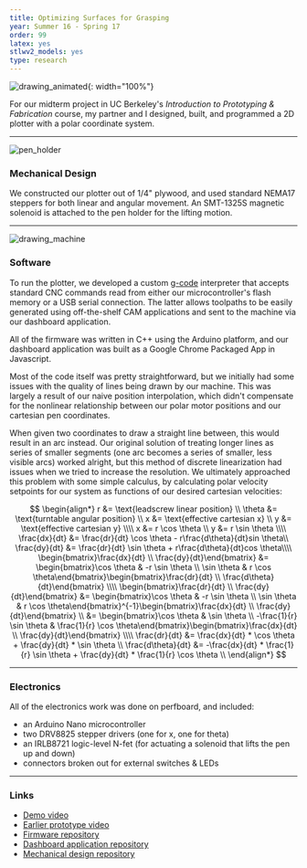 ```yaml
---
title: Optimizing Surfaces for Grasping
year: Summer 16 - Spring 17
order: 99
latex: yes
stlwv2_models: yes
type: research
---
```


![drawing_animated](/website/assets/images/drawing_animated.gif){: width="100%"}

For our midterm project in UC Berkeley's *Introduction to Prototyping & Fabrication* course, my partner and I designed, built, and programmed a 2D plotter with a polar coordinate system.

---

<div class="stlwv2-model" data-model-url="/assets/models/drawingmachine.stl"></div>

![pen_holder](/website/assets/images/penholder.jpg)

### Mechanical Design

We constructed our plotter out of 1/4" plywood, and used standard NEMA17 steppers for both linear and angular movement. An SMT-1325S magnetic solenoid is attached to the pen holder for the lifting motion.

---

![drawing_machine](/website/assets/images/plotter.jpg)

### Software

To run the plotter, we developed a custom [g-code](https://en.wikipedia.org/wiki/G-code) interpreter that accepts standard CNC commands read from either our microcontroller's flash memory or a USB serial connection. The latter allows toolpaths to be easily generated using off-the-shelf CAM applications and sent to the machine via our dashboard application.

All of the firmware was written in C++ using the Arduino platform, and our dashboard application was built as a Google Chrome Packaged App in Javascript.

<!-- most of this blurb is just an excuse to use latex -->

Most of the code itself was pretty straightforward, but we initially had some issues with the quality of lines being drawn by our machine.
This was largely a result of our naive position interpolation, which didn't compensate for the nonlinear relationship between our polar motor positions and our cartesian pen coordinates.

When given two coordinates to draw a straight line between, this would result in an arc instead. Our original solution of treating longer lines as series of smaller segments (one arc becomes a series of smaller, less visible arcs) worked alright, but this method of discrete linearization had issues when we tried to increase the resolution. We ultimately approached this problem with some simple calculus, by calculating polar velocity setpoints for our system as functions of our desired cartesian velocities:

$$
\begin{align*}
    r &= \text{leadscrew linear position} \\
    \theta &= \text{turntable angular position} \\
    x &= \text{effective cartesian x} \\
    y &= \text{effective cartesian y} \\\\
    x &= r \cos \theta \\
    y &= r \sin \theta \\\\
    \frac{dx}{dt} &= \frac{dr}{dt} \cos \theta - r\frac{d\theta}{dt}sin \theta\\
    \frac{dy}{dt} &= \frac{dr}{dt} \sin \theta + r\frac{d\theta}{dt}cos \theta\\\\
    \begin{bmatrix}\frac{dx}{dt} \\ \frac{dy}{dt}\end{bmatrix} &= \begin{bmatrix}\cos \theta & -r \sin \theta \\ \sin \theta & r \cos \theta\end{bmatrix}\begin{bmatrix}\frac{dr}{dt} \\ \frac{d\theta}{dt}\end{bmatrix} \\\\
    \begin{bmatrix}\frac{dr}{dt} \\ \frac{dy}{dt}\end{bmatrix} &= \begin{bmatrix}\cos \theta & -r \sin \theta \\ \sin \theta & r \cos \theta\end{bmatrix}^{-1}\begin{bmatrix}\frac{dx}{dt} \\ \frac{dy}{dt}\end{bmatrix} \\
                                                               &= \begin{bmatrix}\cos \theta & \sin \theta \\ -\frac{1}{r} \sin \theta & \frac{1}{r} \cos \theta\end{bmatrix}\begin{bmatrix}\frac{dx}{dt} \\ \frac{dy}{dt}\end{bmatrix} \\\\
    \frac{dr}{dt} &= \frac{dx}{dt} * \cos \theta + \frac{dy}{dt} * \sin \theta \\
    \frac{d\theta}{dt} &= -\frac{dx}{dt} * \frac{1}{r} \sin \theta + \frac{dy}{dt} * \frac{1}{r} \cos \theta \\
\end{align*}
$$

---

### Electronics

All of the electronics work was done on perfboard, and included:
- an Arduino Nano microcontroller
- two DRV8825 stepper drivers (one for x, one for theta)
- an IRLB8721 logic-level N-fet (for actuating a solenoid that lifts the pen up and down)
- connectors broken out for external switches & LEDs

---

### Links

- [Demo video](https://www.youtube.com/watch?v=BZjUXDSYovs)
- [Earlier prototype video](https://www.youtube.com/watch?v=NW6hx6rUEO0)
- [Firmware repository](https://github.com/brentyi/drawing_machine_firmware)
- [Dashboard application repository](https://github.com/brentyi/drawing_machine_dashboard)
- [Mechanical design repository](https://github.com/nanditapiyer/drawing_machine_hardware)
